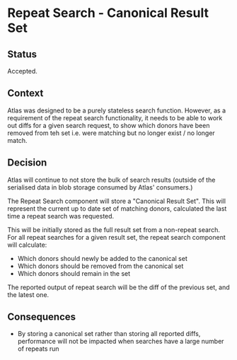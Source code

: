 # Repeat Search - Canonical Result Set

## Status

Accepted.

## Context

Atlas was designed to be a purely stateless search function. However, as a requirement of the repeat search functionality, it needs to be able to work out diffs for a given search request, to show which donors have been removed
from teh set i.e. were matching but no longer exist / no longer match.

## Decision

Atlas will continue to not store the bulk of search results (outside of the serialised data in blob storage consumed by Atlas' consumers.)

The Repeat Search component will store a "Canonical Result Set". This will represent the current up to date set of matching donors, calculated the last time a repeat search was requested.

This will be initially stored as the full result set from a non-repeat search. For all repeat searches for a given result set, the repeat search component will calculate: 

- Which donors should newly be added to the canonical set 
- Which donors should be removed from the canonical set
- Which donors should remain in the set

The reported output of repeat search will be the diff of the previous set, and the latest one.  

## Consequences

- By storing a canonical set rather than storing all reported diffs, performance will not be impacted when searches have a large number of repeats run

